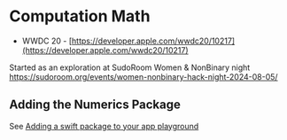 #  Computation Math 

* WWDC 20 - [https://developer.apple.com/wwdc20/10217](https://developer.apple.com/wwdc20/10217)

Started as an exploration at SudoRoom Women & NonBinary night 
https://sudoroom.org/events/women-nonbinary-hack-night-2024-08-05/

## Adding the Numerics Package 

See [Adding a swift package to your app playground](https://developer.apple.com/documentation/swift-playgrounds/add-a-swift-package)
